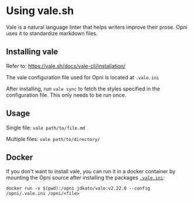 # Using vale.sh

Vale is a natural language linter that helps writers improve their prose. Opni uses it to standardize markdown files.

## Installing vale
Refer to: https://vale.sh/docs/vale-cli/installation/

The vale configuration file used for Opni is located at `.vale.ini`

After installing, run `vale sync` to fetch the styles specified in the configuration file. This only needs to be run once.

## Usage

Single file:
`vale path/to/file.md`

Multiple files:
`vale path/to/directory/`

## Docker

If you don't want to install vale, you can run it in a docker container by mounting the Opni source after installing the packages [`.vale.ini`](./.vale.ini):

```shell
docker run -v $(pwd):/opni jdkato/vale:v2.22.0 --config /opni/.vale.ini /opni/<file>
```
